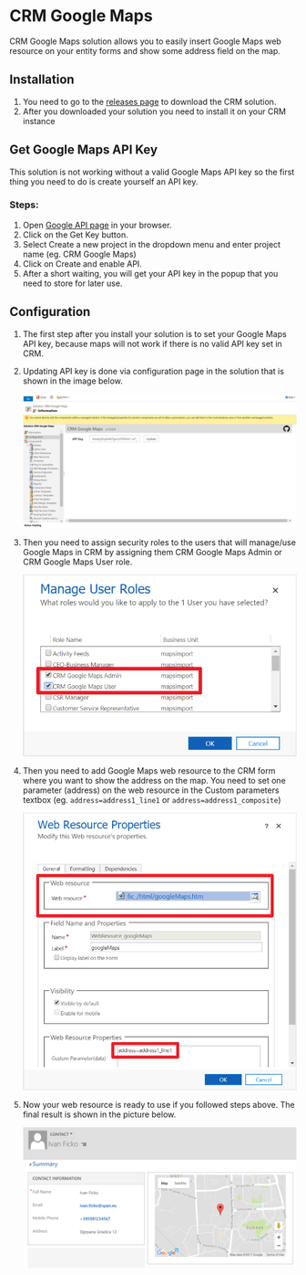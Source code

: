 # CRM Google Maps

CRM Google Maps solution allows you to easily insert Google Maps web resource on your entity forms and show some address field on the map.

## Installation

1. You need to go to the [releases page](https://github.com/DynamicsNinja/CRM-Google-Maps/releases) to download the  CRM solution.
2. After you downloaded your solution you need to install it on your CRM instance

## Get Google Maps API Key

This solution is not working without a valid Google Maps API key so the first thing you need to do is create yourself an API key.

### Steps:

1. Open [Google API page](https://developers.google.com/maps/documentation/javascript/get-api-key) in your browser.
2. Click on the Get Key button.
3. Select Create a new project in the dropdown menu and enter project name (eg. CRM Google Maps)
4. Click on Create and enable API.
5. After a short waiting, you will get your API key in the popup that you need to store for later use.

## Configuration

1. The first step after you install your solution is to set your Google Maps API key, because maps will not work if there is no valid API key set in CRM.

2. Updating API key is done via configuration page in the solution that is shown in the image below.

   ![solution_config](docs/solution_config.png)

3. Then you need to assign security roles to the users that will manage/use Google Maps in CRM by assigning them CRM Google Maps Admin or CRM Google Maps User role.

   ![roles](docs/roles.png)

4. Then you need to add Google Maps web resource to the CRM form where you want to show the address on the map. You need to set one parameter (address) on the web resource in the Custom parameters textbox (eg. `address=address1_line1` or `address=address1_composite`)

   ![webresource_config](docs/webresource_config.png)

5. Now your web resource is ready to use if you followed steps above. The final result is shown in the picture below.

   ![maps_example](docs/maps_example.png)